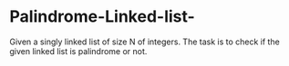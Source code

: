 # Palindrome-Linked-list-
Given a singly linked list of size N of integers. The task is to check if the given linked list is palindrome or not.
